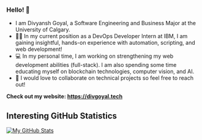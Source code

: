 ### Hello! 👋
* I am Divyansh Goyal, a Software Engineering and Business Major at the University of Calgary.
* 👨‍💼 In my current position as a DevOps Developer Intern at IBM, I am gaining insightful, hands-on experience with automation, scripting, and web development!
* 💻 In my personal time, I am working on strengthening my web development abilities (full-stack). I am also spending some time educating myself on blockchain technologies, computer vision, and AI.
* 🤝 I would love to collaborate on technical projects so feel free to reach out!

**Check out my website: https://divgoyal.tech**

## Interesting GitHub Statistics

[![My GitHub Stats](https://github-readme-stats.vercel.app/api/?username=DG-20&count_private=true&theme=tokyonight&showicons=true)]()
